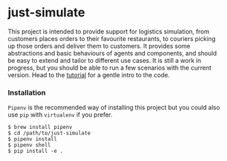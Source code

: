 # just-simulate

This project is intended to provide support for logistics simulation, from
customers places orders to their favourite restaurants, to couriers picking
up those orders and deliver them to customers. It provides some abstractions
and basic behaviours of agents and components, and should be easy to extend
and tailor to different use cases. It is still a work in progress, but you
should be able to run a few scenarios with the current version. Head to the
[tutorial](/tutorial/README.md) for a gentle intro to the code.

### Installation

`Pipenv` is the recommended way of installing this project but you could also
use `pip` with `virtualenv` if you prefer.

```
$ brew install pipenv
$ cd /path/to/just-simulate
$ pipenv install
$ pipenv shell
$ pip install -e .
```

